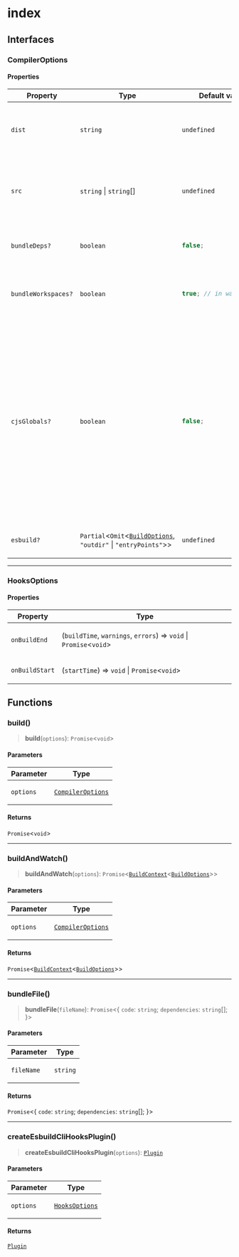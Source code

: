 # index

## Interfaces

### CompilerOptions

#### Properties

<table>
<thead>
<tr>
<th>Property</th>
<th>Type</th>
<th>Default value</th>
<th>Description</th>
</tr>
</thead>
<tbody>
<tr>
<td>

<a id="dist"></a> `dist`

</td>
<td>

`string`

</td>
<td>

`undefined`

</td>
<td>

The output directory

**Example**

```ts
dist: "dist";
```

</td>
</tr>
<tr>
<td>

<a id="src"></a> `src`

</td>
<td>

`string` \| `string`[]

</td>
<td>

`undefined`

</td>
<td>

The source file or files to compile

**Example**

```ts
src: "src/index.ts";
```

</td>
</tr>
<tr>
<td>

<a id="bundledeps"></a> `bundleDeps?`

</td>
<td>

`boolean`

</td>
<td>

```ts
false;
```

</td>
<td>

If true the bundle will also include all dependencies

</td>
</tr>
<tr>
<td>

<a id="bundleworkspaces"></a> `bundleWorkspaces?`

</td>
<td>

`boolean`

</td>
<td>

```ts
true; // in watch mode
```

</td>
<td>

If true the bundle will also include all workspace dependencies.

</td>
</tr>
<tr>
<td>

<a id="cjsglobals"></a> `cjsGlobals?`

</td>
<td>

`boolean`

</td>
<td>

```ts
false;
```

</td>
<td>

Adds CommonJS global variables within esm bundle like:

- `__dirname` - Corresponds to the directory of the generated bundle file
- `__filename` - Corresponds to the file path of the generated bundle file
- `require` - Corresponds to the Node.js synchronous function to import modules

</td>
</tr>
<tr>
<td>

<a id="esbuild"></a> `esbuild?`

</td>
<td>

`Partial`\<`Omit`\<[`BuildOptions`](esbuild.md#buildoptions), `"outdir"` \| `"entryPoints"`\>\>

</td>
<td>

`undefined`

</td>
<td>

Options to pass to esbuild

</td>
</tr>
</tbody>
</table>

---

### HooksOptions

#### Properties

<table>
<thead>
<tr>
<th>Property</th>
<th>Type</th>
</tr>
</thead>
<tbody>
<tr>
<td>

<a id="onbuildend"></a> `onBuildEnd`

</td>
<td>

(`buildTime`, `warnings`, `errors`) => `void` \| `Promise`\<`void`\>

</td>
</tr>
<tr>
<td>

<a id="onbuildstart"></a> `onBuildStart`

</td>
<td>

(`startTime`) => `void` \| `Promise`\<`void`\>

</td>
</tr>
</tbody>
</table>

## Functions

### build()

> **build**(`options`): `Promise`\<`void`\>

#### Parameters

<table>
<thead>
<tr>
<th>Parameter</th>
<th>Type</th>
</tr>
</thead>
<tbody>
<tr>
<td>

`options`

</td>
<td>

[`CompilerOptions`](#compileroptions)

</td>
</tr>
</tbody>
</table>

#### Returns

`Promise`\<`void`\>

---

### buildAndWatch()

> **buildAndWatch**(`options`): `Promise`\<[`BuildContext`](esbuild.md#buildcontext)\<[`BuildOptions`](esbuild.md#buildoptions)\>\>

#### Parameters

<table>
<thead>
<tr>
<th>Parameter</th>
<th>Type</th>
</tr>
</thead>
<tbody>
<tr>
<td>

`options`

</td>
<td>

[`CompilerOptions`](#compileroptions)

</td>
</tr>
</tbody>
</table>

#### Returns

`Promise`\<[`BuildContext`](esbuild.md#buildcontext)\<[`BuildOptions`](esbuild.md#buildoptions)\>\>

---

### bundleFile()

> **bundleFile**(`fileName`): `Promise`\<\{ `code`: `string`; `dependencies`: `string`[]; \}\>

#### Parameters

<table>
<thead>
<tr>
<th>Parameter</th>
<th>Type</th>
</tr>
</thead>
<tbody>
<tr>
<td>

`fileName`

</td>
<td>

`string`

</td>
</tr>
</tbody>
</table>

#### Returns

`Promise`\<\{ `code`: `string`; `dependencies`: `string`[]; \}\>

---

### createEsbuildCliHooksPlugin()

> **createEsbuildCliHooksPlugin**(`options`): [`Plugin`](esbuild.md#plugin)

#### Parameters

<table>
<thead>
<tr>
<th>Parameter</th>
<th>Type</th>
</tr>
</thead>
<tbody>
<tr>
<td>

`options`

</td>
<td>

[`HooksOptions`](#hooksoptions)

</td>
</tr>
</tbody>
</table>

#### Returns

[`Plugin`](esbuild.md#plugin)
